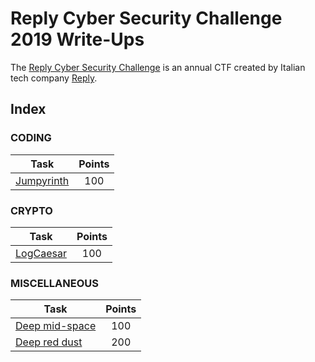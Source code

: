 # Reply Cyber Security Challenge 2019 Write-Ups

The [Reply Cyber Security Challenge](https://challenges.reply.com/tamtamy/challenges/category/cybersecurity) is an annual CTF created by Italian tech company [Reply](https://www.reply.com/en/).

## Index

### CODING

| Task                                                                | Points           |
|---------------------------------------------------------------------|:----------------:|
| [Jumpyrinth](CODING/Jumpyrinth)                                     |        100       |

### CRYPTO

| Task                                                                                                                               | Points           |
|---------------------------------------------------------------------|:----------------:|
| [LogCaesar](CRYPTO/LogCaesar)                                       |        100       |

### MISCELLANEOUS

| Task                                                                | Points           |
|---------------------------------------------------------------------|:----------------:|
| [Deep mid-space](MISCELLANEOUS/Deep%20mid-space)                    |        100       |
| [Deep red dust](MISCELLANEOUS/Deep%20red%20dust)                    |        200       |
